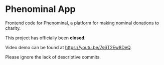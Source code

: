 # **Phenominal App**

Frontend code for Phenominal, a platform for making nominal donations to charity.

This project has officially been **closed**.

Video demo can be found at https://youtu.be/7s6T2Ew8DeQ.

Please ignore the lack of descriptive commits.
